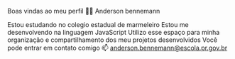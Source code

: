 Boas vindas ao meu perfil 💙💙
Anderson bennemann

Estou estudando no colegio estadual de marmeleiro
Estou me desenvolvendo na linguagem JavaScript
Utilizo esse espaço para minha organização e compartilhamento dos meu projetos desenvolvidos
Você pode entrar em contato comigo 📫
anderson.bennemann@escola.pr.gov.br




